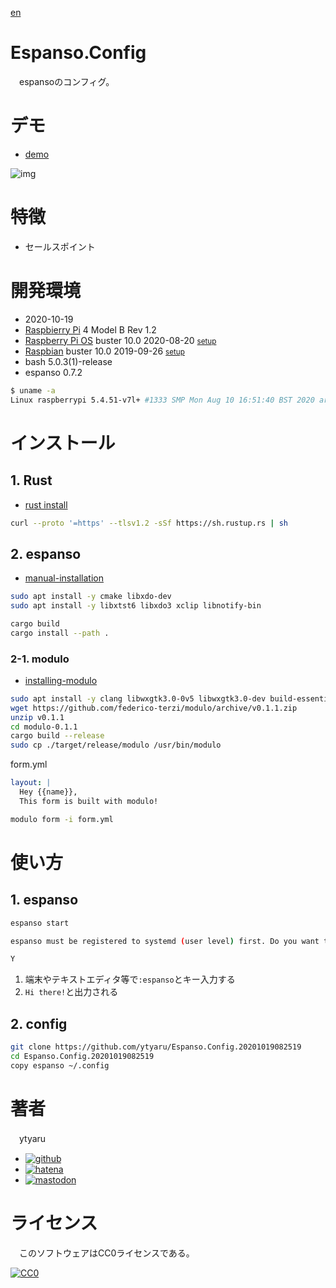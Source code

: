 [en](./README.md)

# Espanso.Config

　espansoのコンフィグ。

# デモ

* [demo](https://ytyaru.github.io/Espanso.Config.20201019082519/)

![img](https://github.com/ytyaru/Espanso.Config.20201019082519/blob/master/doc/0.png?raw=true)

# 特徴

* セールスポイント

# 開発環境

* <time datetime="2020-10-19T08:25:10+0900">2020-10-19</time>
* [Raspbierry Pi](https://ja.wikipedia.org/wiki/Raspberry_Pi) 4 Model B Rev 1.2
* [Raspberry Pi OS](https://ja.wikipedia.org/wiki/Raspbian) buster 10.0 2020-08-20 <small>[setup](http://ytyaru.hatenablog.com/entry/2020/10/06/111111)</small>
* [Raspbian](https://ja.wikipedia.org/wiki/Raspbian) buster 10.0 2019-09-26 <small>[setup](http://ytyaru.hatenablog.com/entry/2019/12/25/222222)</small>
* bash 5.0.3(1)-release
* espanso 0.7.2

```sh
$ uname -a
Linux raspberrypi 5.4.51-v7l+ #1333 SMP Mon Aug 10 16:51:40 BST 2020 armv7l GNU/Linux
```

# インストール

## 1. Rust

* [rust install](https://www.rust-lang.org/tools/install)

```sh
curl --proto '=https' --tlsv1.2 -sSf https://sh.rustup.rs | sh
```
## 2. espanso

* [manual-installation](https://espanso.org/install/linux/#manual-installation)

```sh
sudo apt install -y cmake libxdo-dev
sudo apt install -y libxtst6 libxdo3 xclip libnotify-bin
```
```sh
cargo build
cargo install --path .
```

### 2-1. modulo

* [installing-modulo](https://espanso.org/install/linux/#installing-modulo)

```sh
sudo apt install -y clang libwxgtk3.0-0v5 libwxgtk3.0-dev build-essential
wget https://github.com/federico-terzi/modulo/archive/v0.1.1.zip
unzip v0.1.1
cd modulo-0.1.1
cargo build --release
sudo cp ./target/release/modulo /usr/bin/modulo
```

form.yml
```yaml
layout: |
  Hey {{name}},
  This form is built with modulo!
```
```sh
modulo form -i form.yml
```

# 使い方

## 1. espanso

```sh
espanso start
```
```sh
espanso must be registered to systemd (user level) first. Do you want to proceed? [Y/n] 
```
```sh
Y
```

1. 端末やテキストエディタ等で`:espanso`とキー入力する
1. `Hi there!`と出力される

## 2. config

```bash
git clone https://github.com/ytyaru/Espanso.Config.20201019082519
cd Espanso.Config.20201019082519
copy espanso ~/.config
```

# 著者

　ytyaru

* [![github](http://www.google.com/s2/favicons?domain=github.com)](https://github.com/ytyaru "github")
* [![hatena](http://www.google.com/s2/favicons?domain=www.hatena.ne.jp)](http://ytyaru.hatenablog.com/ytyaru "hatena")
* [![mastodon](http://www.google.com/s2/favicons?domain=mstdn.jp)](https://mstdn.jp/web/accounts/233143 "mastdon")

# ライセンス

　このソフトウェアはCC0ライセンスである。

[![CC0](http://i.creativecommons.org/p/zero/1.0/88x31.png "CC0")](http://creativecommons.org/publicdomain/zero/1.0/deed.ja)

